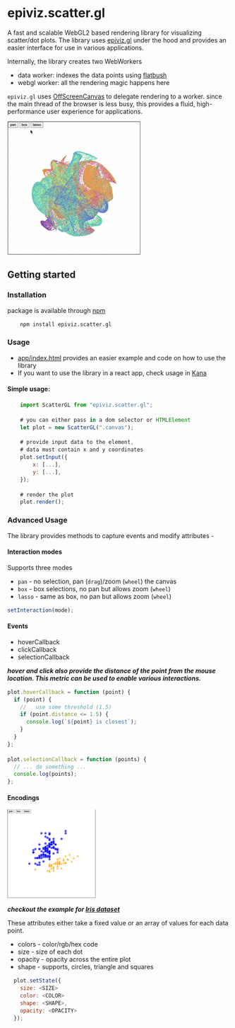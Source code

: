 # epiviz.scatter.gl

A fast and scalable WebGL2 based rendering library for visualizing scatter/dot plots. The library uses [epiviz.gl](https://github.com/epiviz/epiviz.gl) under the hood and provides an easier interface for use in various applications.

Internally, the library creates two WebWorkers

- data worker: indexes the data points using [flatbush](https://github.com/mourner/flatbush)
- webgl worker: all the rendering magic happens here

`epiviz.gl` uses [OffScreenCanvas](https://developer.mozilla.org/en-US/docs/Web/API/OffscreenCanvas) to delegate rendering to a worker. since the main thread of the browser is less busy, this provides a fluid, high-performance user experience for applications.

![Demo](./assets/epiviz.scatter.gl-demo.gif)

## Getting started

### Installation

package is available through [npm](https://www.npmjs.com/package/epiviz.scatter.gl)

```sh
    npm install epiviz.scatter.gl
```

### Usage

- [app/index.html](./app/index.html) provides an easier example and code on how to use the library
- If you want to use the library in a react app, check usage in [Kana](ww.github.com/jkanche/kana)

#### Simple usage:

```js
    import ScatterGL from "epiviz.scatter.gl";

    # you can either pass in a dom selector or HTMLElement
    let plot = new ScatterGL(".canvas");

    # provide input data to the element,
    # data must contain x and y coordinates
    plot.setInput({
        x: [...],
        y: [...],
    });

    # render the plot
    plot.render();
```

### Advanced Usage

The library provides methods to capture events and modify attributes -

#### Interaction modes

Supports three modes

- `pan` - no selection, pan (`drag`)/zoom (`wheel`) the canvas
- `box` - box selections, no pan but allows zoom (`wheel`)
- `lasso` - same as box, no pan but allows zoom (`wheel`)

```js
setInteraction(mode);
```

#### Events

- hoverCallback
- clickCallback
- selectionCallback

**_hover and click also provide the distance of the point from the mouse location. This metric can be used to enable various interactions._**

```js
plot.hoverCallback = function (point) {
  if (point) {
    //   use some threshold (1.5)
    if (point.distance <= 1.5) {
      console.log(`${point} is closest`);
    }
  }
};

plot.selectionCallback = function (points) {
  // ... do something ...
  console.log(points);
};
```

#### Encodings

<img src="./assets/iris.png" width=200 alt="iris dataset encoding various attributes">

***checkout the example for [Iris dataset](./app/iris.html)***

These attributes either take a fixed value or an array of values for each data point.

- colors - color/rgb/hex code
- size - size of each dot
- opacity - opacity across the entire plot
- shape - supports, circles, triangle and squares

```js
  plot.setState({
    size: <SIZE>
    color: <COLOR>
    shape: <SHAPE>,
    opacity: <OPACITY>
  });
```
